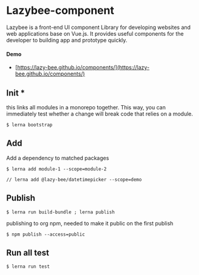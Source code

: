 # Lazybee-component
Lazybee is a front-end UI component Library for developing websites and web applications base on Vue.js. 
It provides useful components for the developer to building app and prototype quickly.

#### Demo
 - [https://lazy-bee.github.io/components/](https://lazy-bee.github.io/components/)

## Init *
this links all modules in a monorepo together. This way, you can immediately test whether a change will break code that relies on a module.
```
$ lerna bootstrap
```

## Add
Add a dependency to matched packages

```
$ lerna add module-1 --scope=module-2

// lerna add @lazy-bee/datetimepicker --scope=demo
```


## Publish
```
$ lerna run build-bundle ; lerna publish
```

publishing to org npm, needed to make it public on the first publish
```
$ npm publish --access=public
```


## Run all test
```
$ lerna run test
```


